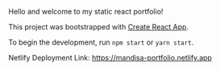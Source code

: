 Hello and welcome to my static react portfolio!

This project was bootstrapped with [Create React App](https://github.com/facebookincubator/create-react-app).

To begin the development, run `npm start` or `yarn start`.

Netlify Deployment Link: https://mandisa-portfolio.netlify.app
